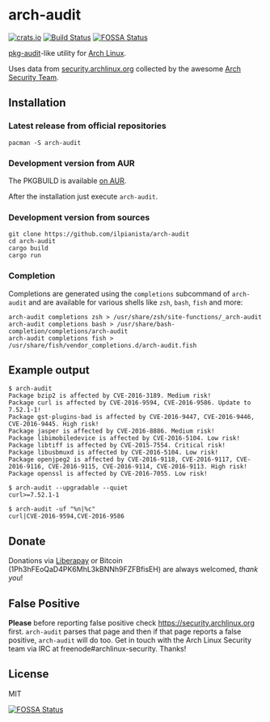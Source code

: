 # arch-audit

[![crats.io](https://img.shields.io/crates/v/arch-audit.svg)](https://crates.io/crates/arch-audit)
[![Build Status](https://gitlab.com/ilpianista/arch-audit/badges/master/pipeline.svg)](https://gitlab.com/ilpianista/arch-audit/pipelines)
[![FOSSA Status](https://app.fossa.io/api/projects/git%2Bgithub.com%2Filpianista%2Farch-audit.svg?type=shield)](https://app.fossa.io/projects/git%2Bgithub.com%2Filpianista%2Farch-audit?ref=badge_shield)

[pkg-audit](https://www.freebsd.org/cgi/man.cgi?query=pkg-audit&sektion=8)-like utility for [Arch Linux](https://archlinux.org).

Uses data from [security.archlinux.org](https://security.archlinux.org/) collected by the awesome [Arch Security Team](https://wiki.archlinux.org/index.php/Arch_Security_Team).

## Installation

### Latest release from official repositories

    pacman -S arch-audit

### Development version from AUR

The PKGBUILD is available [on AUR](https://aur.archlinux.org/packages/arch-audit-git).

After the installation just execute `arch-audit`.

### Development version from sources

    git clone https://github.com/ilpianista/arch-audit
    cd arch-audit
    cargo build
    cargo run

### Completion

Completions are generated using the `completions` subcommand of `arch-audit` and are available for various shells like `zsh`, `bash`, `fish` and more:

    arch-audit completions zsh > /usr/share/zsh/site-functions/_arch-audit
    arch-audit completions bash > /usr/share/bash-completion/completions/arch-audit
    arch-audit completions fish > /usr/share/fish/vendor_completions.d/arch-audit.fish

## Example output

    $ arch-audit
    Package bzip2 is affected by CVE-2016-3189. Medium risk!
    Package curl is affected by CVE-2016-9594, CVE-2016-9586. Update to 7.52.1-1!
    Package gst-plugins-bad is affected by CVE-2016-9447, CVE-2016-9446, CVE-2016-9445. High risk!
    Package jasper is affected by CVE-2016-8886. Medium risk!
    Package libimobiledevice is affected by CVE-2016-5104. Low risk!
    Package libtiff is affected by CVE-2015-7554. Critical risk!
    Package libusbmuxd is affected by CVE-2016-5104. Low risk!
    Package openjpeg2 is affected by CVE-2016-9118, CVE-2016-9117, CVE-2016-9116, CVE-2016-9115, CVE-2016-9114, CVE-2016-9113. High risk!
    Package openssl is affected by CVE-2016-7055. Low risk!

    $ arch-audit --upgradable --quiet
    curl>=7.52.1-1

    $ arch-audit -uf "%n|%c"
    curl|CVE-2016-9594,CVE-2016-9586

## Donate

Donations via [Liberapay](https://liberapay.com/ilpianista) or Bitcoin (1Ph3hFEoQaD4PK6MhL3kBNNh9FZFBfisEH) are always welcomed, _thank you_!

## False Positive

**Please** before reporting false positive check https://security.archlinux.org first. `arch-audit` parses that page and then if that page reports a false positive, `arch-audit` will do too. Get in touch with the Arch Linux Security team via IRC at freenode#archlinux-security. Thanks!

## License

MIT


[![FOSSA Status](https://app.fossa.io/api/projects/git%2Bgithub.com%2Filpianista%2Farch-audit.svg?type=large)](https://app.fossa.io/projects/git%2Bgithub.com%2Filpianista%2Farch-audit?ref=badge_large)
